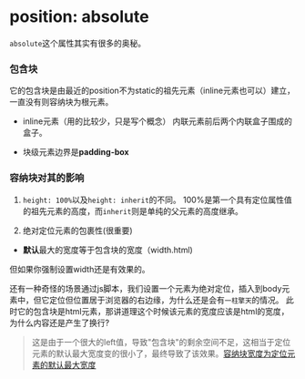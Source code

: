 # position: absolute

`absolute`这个属性其实有很多的奥秘。

### 包含块

它的包含块是由最近的position不为static的祖先元素（inline元素也可以）建立，一直没有则容纳块为根元素。

* inline元素（用的比较少，只是写个概念）
内联元素前后两个内联盒子围成的盒子。

* 块级元素边界是**padding-box**

### 容纳块对其的影响

1. `height: 100%`以及`height: inherit`的不同。
100%是第一个具有定位属性值的祖先元素的高度，而`inherit`则是单纯的父元素的高度继承。

2. 绝对定位元素的包裹性(很重要)

* **默认**最大的宽度等于包含块的宽度（width.html)

但如果你强制设置width还是有效果的。

还有一种奇怪的场景通过js脚本，我们设置一个元素为绝对定位，插入到body元素中，但它定位但位置居于浏览器的右边缘，为什么还是会有`一柱擎天`的情况。
此时它的包含块是html元素，那讲道理这个时候该元素的宽度应该是html的宽度，为什么内容还是产生了换行?
> 这是由于一个很大的left值，导致"包含块"的剩余空间不足，这相当于定位元素的默认最大宽度变的很小了，最终导致了该效果。[容纳块宽度为定位元素的默认最大宽度](https://demo.cssworld.cn/6/5-2.php)



